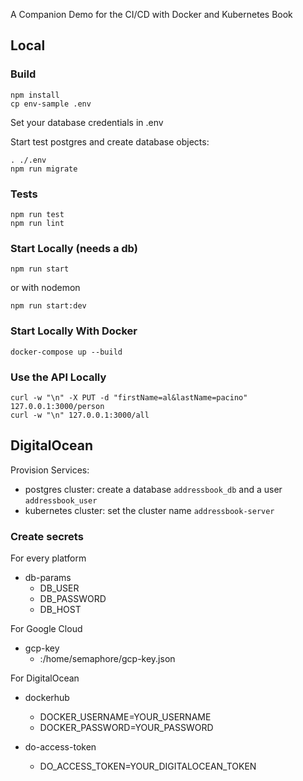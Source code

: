 A Companion Demo for the CI/CD with Docker and Kubernetes Book

## Local

### Build

    npm install
    cp env-sample .env

Set your database credentials in .env

Start test postgres and create database objects:

    . ./.env
    npm run migrate

### Tests

    npm run test
    npm run lint

### Start Locally (needs a db)

    npm run start

or with nodemon

    npm run start:dev

### Start Locally With Docker

    docker-compose up --build

### Use the API Locally

    curl -w "\n" -X PUT -d "firstName=al&lastName=pacino" 127.0.0.1:3000/person
    curl -w "\n" 127.0.0.1:3000/all

## DigitalOcean

Provision Services:
 - postgres cluster: create a database `addressbook_db` and a user `addressbook_user`
 - kubernetes cluster: set the cluster name `addressbook-server`

### Create secrets

For every platform

- db-params
    - DB_USER
    - DB_PASSWORD
    - DB_HOST

For Google Cloud

- gcp-key
    - <json file>:/home/semaphore/gcp-key.json

For DigitalOcean

- dockerhub
  - DOCKER_USERNAME=YOUR_USERNAME
  - DOCKER_PASSWORD=YOUR_PASSWORD

- do-access-token
  - DO_ACCESS_TOKEN=YOUR_DIGITALOCEAN_TOKEN





